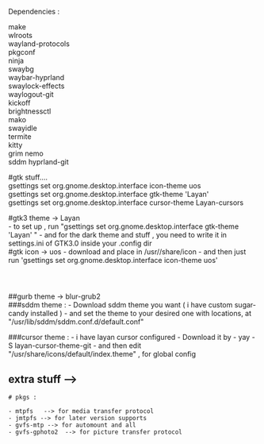
Dependencies :

make <br>
wlroots <br>
wayland-protocols <br>
pkgconf <br>
ninja <br>
swaybg <br>
waybar-hyprland <br>
swaylock-effects <br>
waylogout-git <br>
kickoff <br>
brightnessctl  
mako  
swayidle  
termite  
kitty  
grim 
nemo   
sddm
hyprland-git 



#gtk stuff....  
gsettings set org.gnome.desktop.interface icon-theme uos  
gsettings set org.gnome.desktop.interface gtk-theme 'Layan'  
gsettings set org.gnome.desktop.interface cursor-theme Layan-cursors  



#gtk3 theme -> Layan  
	- to set up , run "gsettings set org.gnome.desktop.interface gtk-theme 'Layan' "
	- and for the dark theme and stuff , you need to write it in settings.ini of GTK3.0          inside your .config dir  
#gtk icon -> uos
	- download and place in /usr//share/icon
	- and then just run 'gsettings set org.gnome.desktop.interface icon-theme uos'
#

 <br>
##gurb theme -> blur-grub2 
  
<br>
###sddm theme :  
	- Download sddm theme you want ( i have custom sugar-candy installed )  
	- and set the theme to your desired one with locations,  
	  at "/usr/lib/sddm/sddm.conf.d/default.conf"  

 <br>

###cursor theme :
	- i have layan cursor configured
	- Download it by - yay -S layan-cursor-theme-git
	- and then edit "/usr/share/icons/default/index.theme" , for global config




## extra stuff -->  
	# pkgs :  
	
	- mtpfs   --> for media transfer protocol  
	- jmtpfs --> for later version supports  
	- gvfs-mtp --> for automount and all  
	- gvfs-gphoto2  --> for picture transfer protocol  


	
